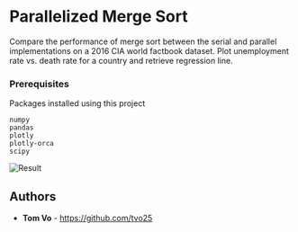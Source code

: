 # Parallelized Merge Sort 

Compare the performance of merge sort between the serial and parallel implementations on a 2016 CIA world factbook dataset.
Plot unemployment rate vs. death rate for a country and retrieve regression line. 



### Prerequisites

Packages installed using this project

```
numpy
pandas
plotly
plotly-orca
scipy
```


![Result](output_dataset/factbook_out_csv.png)


## Authors

* **Tom Vo** - https://github.com/tvo25
